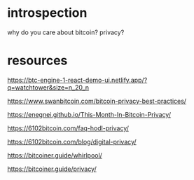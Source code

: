 # introspection


why do you care about bitcoin?
                        privacy?




# resources









https://btc-engine-1-react-demo-ui.netlify.app/?q=watchtower&size=n_20_n





https://www.swanbitcoin.com/bitcoin-privacy-best-practices/

https://enegnei.github.io/This-Month-In-Bitcoin-Privacy/

https://6102bitcoin.com/faq-hodl-privacy/

https://6102bitcoin.com/blog/digital-privacy/

https://bitcoiner.guide/whirlpool/

https://bitcoiner.guide/privacy/